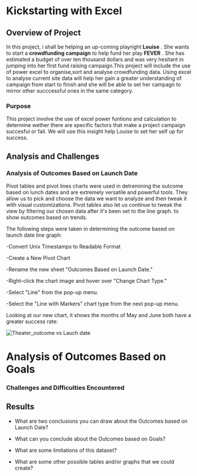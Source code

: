 # Kickstarting with Excel

## Overview of Project

In this project, i shall be helping an up-coming playright **Louise** . She wants to start a **crowdfunding campaign** to help fund her play **FEVER** .
She has estimated a budget of over ten thousand dollars and was very hesitant in jumping into her first fund raising campaign.This project will include the use of power excel to organise,sort and analyse crowdfunding data. Using excel to analyse current site data will help her gain a greater understanding of campaign from start to finish and she will be able to set her campagn to mirror other succcessful ones in the same category.

### Purpose

This project involve the use of excel power funtions and calculation to determine wether there are specific factors that make a project campaign succesful or fail. We will use this insight help Louise to set her self up for success.

## Analysis and Challenges

### Analysis of Outcomes Based on Launch Date

Pivot tables and pivot lines charts were used in detremining the outcome based on lunch dates and are extremely versatile and powerful tools. They allow us to pick and choose the data we want to analyze and then tweak it with visual customizations. Pivot tables also let us continue to tweak the view by filtering our chosen data after it's been set to the line graph. to show outcomes based on trends.

The following steps were taken in determining the outcome based on launch date line graph:

-Convert Unix Timestamps to Readable Format

-Create a New Pivot Chart

-Rename the new sheet "Outcomes Based on Launch Date."

-Right-click the chart image and hover over "Change Chart Type."

-Select "Line" from the pop-up menu.

-Select the "Line with Markers" chart type from the next pop-up menu.

Looking at our new chart, it shows the months of May and June both have a greater success rate:

![Theater_outcome vs Lauch date]()

# Analysis of Outcomes Based on Goals

### Challenges and Difficulties Encountered

## Results

- What are two conclusions you can draw about the Outcomes based on Launch Date?

- What can you conclude about the Outcomes based on Goals?

- What are some limitations of this dataset?

- What are some other possible tables and/or graphs that we could create?
